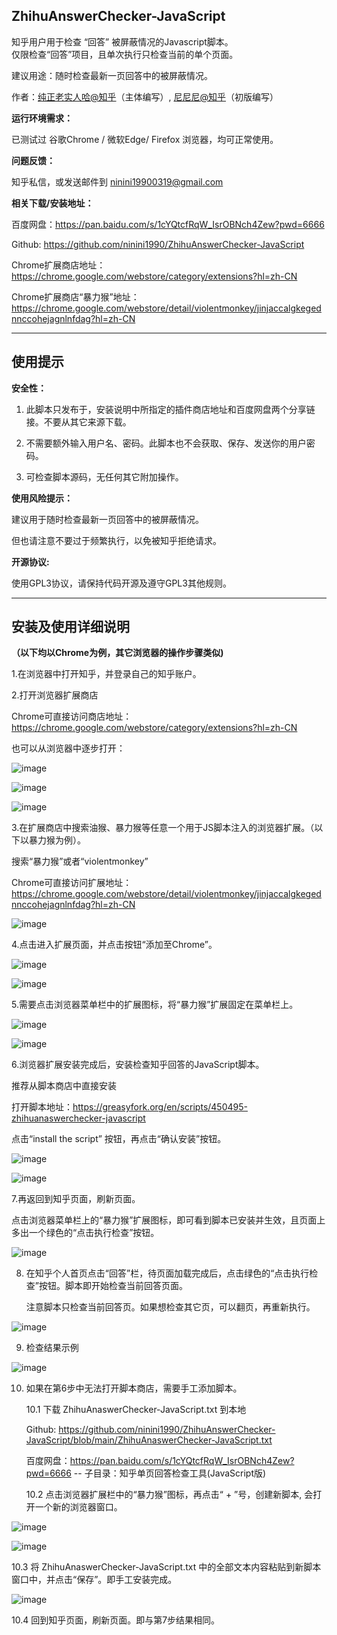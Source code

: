 <h2>ZhihuAnswerChecker-JavaScript</h2>
知乎用户用于检查 “回答” 被屏蔽情况的Javascript脚本。<br>
仅限检查“回答”项目，且单次执行只检查当前的单个页面。<p>
建议用途：随时检查最新一页回答中的被屏蔽情况。<p>
作者：<a href="https://www.zhihu.com/people/lao-shi-ren-bu-jie-pan-12" target="_blank">纯正老实人哈@知乎</a>（主体编写）, <a href="https://www.zhihu.com/people/nidaye2" target="_blank">尼尼尼@知乎</a>（初版编写）<p>

**运行环境需求：**<p>
已测试过 谷歌Chrome / 微软Edge/ Firefox 浏览器，均可正常使用。<p>

**问题反馈：**<p>
知乎私信，或发送邮件到 ninini19900319@gmail.com

**相关下载/安装地址：**<p>
百度网盘：https://pan.baidu.com/s/1cYQtcfRqW_IsrOBNch4Zew?pwd=6666 <p>
Github: https://github.com/ninini1990/ZhihuAnswerChecker-JavaScript <p>
Chrome扩展商店地址：https://chrome.google.com/webstore/category/extensions?hl=zh-CN <p>
Chrome扩展商店“暴力猴”地址：https://chrome.google.com/webstore/detail/violentmonkey/jinjaccalgkegednnccohejagnlnfdag?hl=zh-CN  <p>


---
<h2>使用提示</h2> <p>

**安全性：**<p>
1. 此脚本只发布于，安装说明中所指定的插件商店地址和百度网盘两个分享链接。不要从其它来源下载。<p>
2. 不需要额外输入用户名、密码。此脚本也不会获取、保存、发送你的用户密码。<p>
3. 可检查脚本源码，无任何其它附加操作。<p>

**使用风险提示：**<p>
建议用于随时检查最新一页回答中的被屏蔽情况。<p>
但也请注意不要过于频繁执行，以免被知乎拒绝请求。<p>

**开源协议:**<p>
使用GPL3协议，请保持代码开源及遵守GPL3其他规则。<p>

---
<h2>安装及使用详细说明</h2><p>

**（以下均以Chrome为例，其它浏览器的操作步骤类似)**<p>

1.在浏览器中打开知乎，并登录自己的知乎账户。<p>

2.打开浏览器扩展商店<p>
Chrome可直接访问商店地址： https://chrome.google.com/webstore/category/extensions?hl=zh-CN  <p>

也可以从浏览器中逐步打开：<p>

![image](https://user-images.githubusercontent.com/112439804/187565895-080463e5-6ca8-4eb0-b1cc-31829f159517.png)<p>

![image](https://user-images.githubusercontent.com/112439804/187566024-c7661dd2-0071-42bf-bab5-ea3d42bfc3b6.png)<p>

![image](https://user-images.githubusercontent.com/112439804/187566129-447ae4e1-10df-4cbb-99d7-488846890a35.png)<p>

3.在扩展商店中搜索油猴、暴力猴等任意一个用于JS脚本注入的浏览器扩展。（以下以暴力猴为例）。<p>
搜索“暴力猴”或者“violentmonkey”<p>
Chrome可直接访问扩展地址：https://chrome.google.com/webstore/detail/violentmonkey/jinjaccalgkegednnccohejagnlnfdag?hl=zh-CN <p>

![image](https://user-images.githubusercontent.com/112439804/187566621-106909e8-a8cd-433b-a233-9de161fb2dc7.png)<p>

4.点击进入扩展页面，并点击按钮“添加至Chrome”。<p>

![image](https://user-images.githubusercontent.com/112439804/187566716-bc0151fb-ec92-40ef-9c81-c5bbd7beb97b.png)<p>

![image](https://user-images.githubusercontent.com/112439804/187567053-a32fd76f-47b9-4e51-86d9-fe9b445d5974.png)<p>


5.需要点击浏览器菜单栏中的扩展图标，将“暴力猴”扩展固定在菜单栏上。<p>

![image](https://user-images.githubusercontent.com/112439804/187567242-22f91c49-b151-4311-8bf7-df98b8f3a39a.png)<p>
 
![image](https://user-images.githubusercontent.com/112439804/187567654-011cf6f7-9990-4c07-904b-d885396cccbb.png)<p>

6.浏览器扩展安装完成后，安装检查知乎回答的JavaScript脚本。<p>
推荐从脚本商店中直接安装<p>
打开脚本地址：https://greasyfork.org/en/scripts/450495-zhihuanaswerchecker-javascript  <p>
点击“install the script” 按钮，再点击“确认安装”按钮。<p>

![image](https://user-images.githubusercontent.com/112439804/187567980-90e6e350-6744-41a5-a018-fbeda7cf84a7.png)<p>

![image](https://user-images.githubusercontent.com/112439804/187568121-9e5528f6-8cf9-46b0-bbff-8476cb3cc62d.png)<p>

7.再返回到知乎页面，刷新页面。<p>
点击浏览器菜单栏上的“暴力猴”扩展图标，即可看到脚本已安装并生效，且页面上多出一个绿色的“点击执行检查”按钮。<p>

![image](https://user-images.githubusercontent.com/112439804/187568456-25bcff08-8851-4962-9705-58a6d59574a2.png)<p>

8. 在知乎个人首页点击“回答”栏，待页面加载完成后，点击绿色的“点击执行检查”按钮。脚本即开始检查当前回答页面。<p>
注意脚本只检查当前回答页。如果想检查其它页，可以翻页，再重新执行。<p>

![image](https://user-images.githubusercontent.com/112439804/187568832-593aac66-e301-4767-8b95-296903d2ad8d.png)<p>

9. 检查结果示例<p>

![image](https://user-images.githubusercontent.com/112439804/187572607-13422563-99c3-498e-960c-33372f0f97e4.png)<p>

10. 如果在第6步中无法打开脚本商店，需要手工添加脚本。<p>
10.1 下载 ZhihuAnaswerChecker-JavaScript.txt 到本地<p>
Github: https://github.com/ninini1990/ZhihuAnswerChecker-JavaScript/blob/main/ZhihuAnaswerChecker-JavaScript.txt <p>
百度网盘：https://pan.baidu.com/s/1cYQtcfRqW_IsrOBNch4Zew?pwd=6666  -- 子目录：知乎单页回答检查工具(JavaScript版) <p>
10.2 点击浏览器扩展栏中的“暴力猴”图标，再点击“ + ”号，创建新脚本, 会打开一个新的浏览器窗口。<p>

![image](https://user-images.githubusercontent.com/112439804/187570560-3dd76997-f3f3-443e-a14b-552c5f2f893f.png)<p>

![image](https://user-images.githubusercontent.com/112439804/187572312-7729514f-d665-4761-8470-dd82eb69c28a.png)<p>
10.3 将 ZhihuAnaswerChecker-JavaScript.txt 中的全部文本内容粘贴到新脚本窗口中，并点击“保存”。即手工安装完成。<p>

![image](https://user-images.githubusercontent.com/112439804/187570775-ed4ac264-a7a6-45da-92c8-9a5294285140.png)<p>
10.4 回到知乎页面，刷新页面。即与第7步结果相同。<p>




